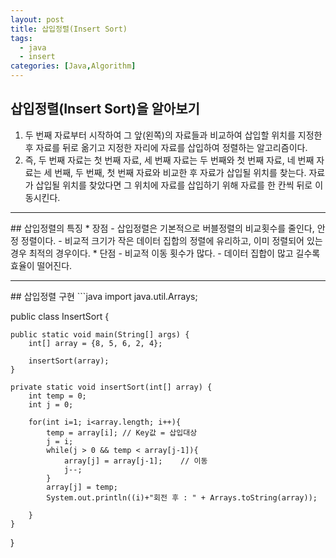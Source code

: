 ```yaml
---
layout: post
title: 삽입정렬(Insert Sort)
tags:
  - java
  - insert
categories: [Java,Algorithm]
---
```

## 삽입정렬(Insert Sort)을 알아보기

1. 두 번째 자료부터 시작하여 그 앞(왼쪽)의 자료들과 비교하여 삽입할 위치를 지정한 후 자료를 뒤로 옮기고 지정한 자리에 자료를 삽입하여 정렬하는 알고리즘이다.
2. 즉, 두 번째 자료는 첫 번째 자료, 세 번째 자료는 두 번째와 첫 번째 자료, 네 번째 자료는 세 번째, 두 번째, 첫 번째 자료와 비교한 후 자료가 삽입될 위치를 찾는다. 자료가 삽입될 위치를 찾았다면 그 위치에 자료를 삽입하기 위해 자료를 한 칸씩 뒤로 이동시킨다.
<hr>
## 삽입정렬의 특징
* 장점
  - 삽입정렬은 기본적으로 버블정렬의 비교횟수를 줄인다, 안정 정렬이다.
  - 비교적 크기가 작은 데이터 집합의 정렬에 유리하고, 이미 정렬되어 있는 경우 최적의 경우이다.
* 단점
  - 비교적 이동 횟수가 많다.
  - 데이터 집합이 많고 길수록 효율이 떨어진다.
<hr>
## 삽입정렬 구현
```java
import java.util.Arrays;

public class InsertSort {

    public static void main(String[] args) {
        int[] array = {8, 5, 6, 2, 4};

        insertSort(array);
    }

    private static void insertSort(int[] array) {
        int temp = 0;
        int j = 0;

        for(int i=1; i<array.length; i++){
            temp = array[i]; // Key값 = 삽입대상
            j = i;
            while(j > 0 && temp < array[j-1]){
                array[j] = array[j-1];    // 이동
                j--;
            }
            array[j] = temp;
            System.out.println((i)+"회전 후 : " + Arrays.toString(array));

        }
    }
}
```
